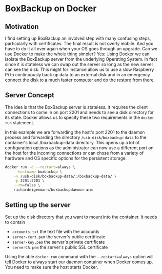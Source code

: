 # BoxBackup on Docker

## Motivation

I find setting up BoxBackup an involved step with many confusing steps, particularly 
with certificates. The final result is not overly mobile. And you have to do it all over 
again when your OS goes through an upgrade. Can we use Docker to make the 
whole thing simpler? Yes: Using Docker we can isolate the BoxBackup server from the 
underlying Operating System. In fact since it is stateless we can swap out the server
so long as the new server can see the disk. This might for instance allow us to 
use a slow Raspberry Pi to continuously back up data to an external disk and
in an emergency connect the disk to a much faster computer and do the restore from there.

## Server Concept

The idea is that the BoxBackup server is stateless. It requires the client connections
to come in on port 2201 and needs to see a disk directory for its state. Docker allows
us to specify these two requirements in the `docker run` statement.

In this example we are forwarding the host's port 2201 to the daemon process and
forwarding the directory `/usb-disk/boxbackup-data` to the container's local
/boxbackup-data directory. This opens up a lot of configuration options as the
administrator can now use a different port on the host for the incoming connections
or can chose from a variety of hardware and OS specific options for the persistent 
storage.

```bash
docker run -d --restart=always \
	--hostname boxbackup \
	-v /usb-disk/boxbackup-data/:/boxbackup-data/ \
	-p 2201:2201 \
	--rm=false \
	richardeigenmann/boxbackupdaemon-arm
```

## Setting up the server

Set up the disk directory that you want to mount into the container.
It needs to contain
* `accounts.txt` the text file with the accounts
* `server-cert.pem` the server's public certificate 
* `server-key.pem` the server's private certificate 
* `serverCA.pem` the server's public SSL certificate 

Using the able `docker run` command with the `--restart=always` option will tell
Docker to always start our daemon container when Docker comes up. You need
to make sure the host starts Docker.


